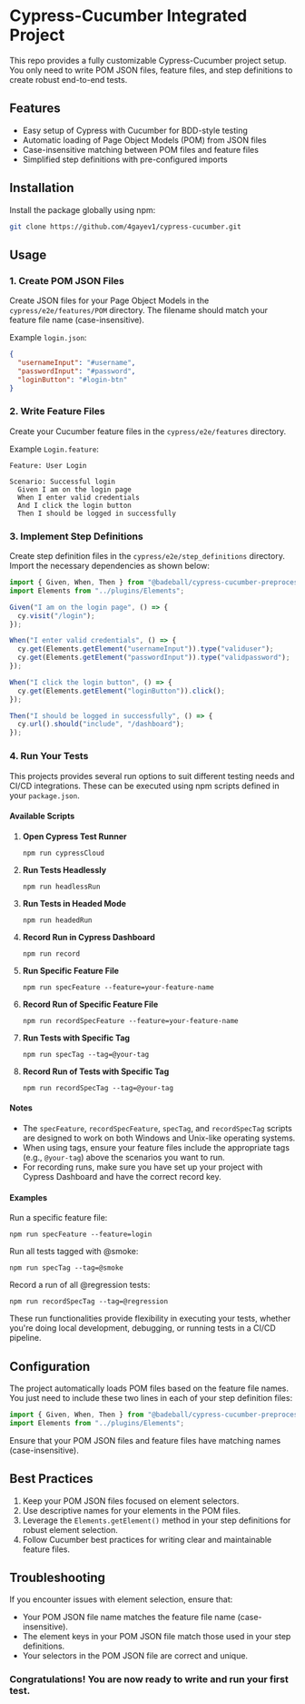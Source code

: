 # Cypress-Cucumber Integrated Project

This repo provides a fully customizable Cypress-Cucumber project setup. You only need to write POM JSON files, feature files, and step definitions to create robust end-to-end tests.

## Features

- Easy setup of Cypress with Cucumber for BDD-style testing
- Automatic loading of Page Object Models (POM) from JSON files
- Case-insensitive matching between POM files and feature files
- Simplified step definitions with pre-configured imports

## Installation

Install the package globally using npm:

```bash
git clone https://github.com/4gayev1/cypress-cucumber.git
```

## Usage

### 1. Create POM JSON Files

Create JSON files for your Page Object Models in the `cypress/e2e/features/POM` directory. The filename should match your feature file name (case-insensitive).

Example `login.json`:

```json
{
  "usernameInput": "#username",
  "passwordInput": "#password",
  "loginButton": "#login-btn"
}
```

### 2. Write Feature Files

Create your Cucumber feature files in the `cypress/e2e/features` directory.

Example `Login.feature`:

```gherkin
Feature: User Login

Scenario: Successful login
  Given I am on the login page
  When I enter valid credentials
  And I click the login button
  Then I should be logged in successfully
```

### 3. Implement Step Definitions

Create step definition files in the `cypress/e2e/step_definitions` directory. Import the necessary dependencies as shown below:

```javascript
import { Given, When, Then } from "@badeball/cypress-cucumber-preprocessor";
import Elements from "../plugins/Elements";

Given("I am on the login page", () => {
  cy.visit("/login");
});

When("I enter valid credentials", () => {
  cy.get(Elements.getElement("usernameInput")).type("validuser");
  cy.get(Elements.getElement("passwordInput")).type("validpassword");
});

When("I click the login button", () => {
  cy.get(Elements.getElement("loginButton")).click();
});

Then("I should be logged in successfully", () => {
  cy.url().should("include", "/dashboard");
});
```

### 4. Run Your Tests

This projects provides several run options to suit different testing needs and CI/CD integrations. These can be executed using npm scripts defined in your `package.json`.

#### Available Scripts

1. **Open Cypress Test Runner**

   ```
   npm run cypressCloud
   ```

2. **Run Tests Headlessly**

   ```
   npm run headlessRun
   ```

3. **Run Tests in Headed Mode**

   ```
   npm run headedRun
   ```

4. **Record Run in Cypress Dashboard**

   ```
   npm run record
   ```

5. **Run Specific Feature File**

   ```
   npm run specFeature --feature=your-feature-name
   ```

6. **Record Run of Specific Feature File**

   ```
   npm run recordSpecFeature --feature=your-feature-name
   ```

7. **Run Tests with Specific Tag**

   ```
   npm run specTag --tag=@your-tag
   ```

8. **Record Run of Tests with Specific Tag**
   ```
   npm run recordSpecTag --tag=@your-tag
   ```

#### Notes

- The `specFeature`, `recordSpecFeature`, `specTag`, and `recordSpecTag` scripts are designed to work on both Windows and Unix-like operating systems.
- When using tags, ensure your feature files include the appropriate tags (e.g., `@your-tag`) above the scenarios you want to run.
- For recording runs, make sure you have set up your project with Cypress Dashboard and have the correct record key.

#### Examples

Run a specific feature file:

```
npm run specFeature --feature=login
```

Run all tests tagged with @smoke:

```
npm run specTag --tag=@smoke
```

Record a run of all @regression tests:

```
npm run recordSpecTag --tag=@regression
```

These run functionalities provide flexibility in executing your tests, whether you're doing local development, debugging, or running tests in a CI/CD pipeline.

## Configuration

The project automatically loads POM files based on the feature file names. You just need to include these two lines in each of your step definition files:

```javascript
import { Given, When, Then } from "@badeball/cypress-cucumber-preprocessor";
import Elements from "../plugins/Elements";
```

Ensure that your POM JSON files and feature files have matching names (case-insensitive).

## Best Practices

1. Keep your POM JSON files focused on element selectors.
2. Use descriptive names for your elements in the POM files.
3. Leverage the `Elements.getElement()` method in your step definitions for robust element selection.
4. Follow Cucumber best practices for writing clear and maintainable feature files.

## Troubleshooting

If you encounter issues with element selection, ensure that:

- Your POM JSON file name matches the feature file name (case-insensitive).
- The element keys in your POM JSON file match those used in your step definitions.
- Your selectors in the POM JSON file are correct and unique.

### Congratulations! You are now ready to write and run your first test.
